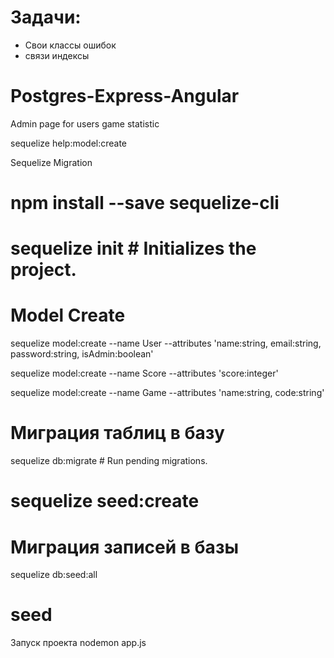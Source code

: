  # Задачи:
* Свои классы ошибок
* связи индексы

# Postgres-Express-Angular
Admin page for users game statistic


sequelize help:model:create

Sequelize Migration

# npm install --save sequelize-cli

# sequelize init  # Initializes the project.

# Model Create
sequelize model:create --name User --attributes 'name:string, email:string, password:string, isAdmin:boolean'

sequelize model:create --name Score --attributes 'score:integer'

sequelize model:create --name Game --attributes 'name:string, code:string'



# Миграция таблиц в базу
sequelize db:migrate        # Run pending migrations.

# sequelize seed:create

# Миграция записей в базы
sequelize db:seed:all

# seed





Запуск проекта
nodemon app.js
